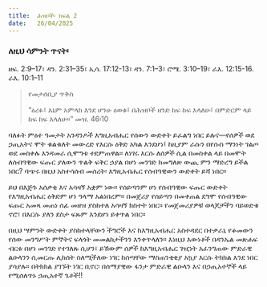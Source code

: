 ```yaml
---
title:  ሕዝቦች፡ ክፍል 2
date:   26/04/2025
---
```


### ለዚህ ሳምንት ጥናት፡
ዘፍ. 2:9–17፣ ዳን. 2:31–35፣ ኢሳ. 17:12-13፣ ዳን. 7:1–3፣ ሮሜ. 3:10–19፣ ራእ. 12:15-16. ራእ. 10:1–11

> <p>የመታሰቢያ ጥቅስ</p>
> “ዕረፉ፤ እኔም አምላክ እንደ ሆንሁ ዕወቁ፤ በሕዝቦች ዘንድ ከፍ ከፍ እላለሁ፤ በምድርም ላይ ከፍ ከፍ እላለሁ።” መዝ. 46፡10



ባለፉት ምዕተ ዓመታት አንዳንዶች እግዚአብሔር የሰውን ውድቀት ይፈልግ ነበር ይሉና—የሰዎች ወደ ኃጢአትና ሞት ቁልቁለት መውረድ የእርሱ ዕቅድ አካል እንደሆነ፤ ከዚያም ራሱን በየሱስ ማንነት ገልጦ ወደ መስቀሉ እንዳመራ ሲሞግቱ ተደምጠዋል። ለነገሩ እርሱ ለሰዎች ሲል በመስቀል ላይ በመሞት ለሰብዓዊው ፍጡር ያለውን ጥልቅ ፍቅር ኃያል በሆነ መንገድ ከመግለጽ ውጪ ምን ማድረግ ይችል ነበር? ባጭሩ በዚህ አስተሳሰብ መሰረት፡ እግዚአብሔር የሰብዓዊውን ውድቀት ይሻ ነበር።

ይህ በእጅጉ አሰቃቂ እና አሳዛኝ አቋም ነው። የሰይጣንም ሆነ የሰብዓዊው ፍጡር ውድቀት የእግዚአብሔር ዕቅድም ሆነ ዓላማ አልነበረም። በመጀሪያ የሰይጣን በመቀጠል ደግሞ የሰብዓዊው ፍጡር አመጻ መጠነ ሰፊ መዘዝ ያስከተለ አሳዛኝ ክስተት ነበር። የመጀመሪያዎቹ ወላጆቻችን ባይወድቁ ኖሮ፣ በእርሱ ያለን ደስታ ፍጹም እንደሆነ ይቀጥል ነበር።

በዚህ ሣምንት ውድቀት ያስከተላቸውን ችግሮች እና ከእግዚአብሔር አስተዳደር በተቃራኒ የቆመውን የሰው መንግሥት ምኞትና ፍላጎት መመልከታችንን እንቀጥላለን። እነዚህ እውነቶች በዳንኤል መጽሐፍ ብርቱ በሆነ መንገድ የተገለጹ ሲሆን፣ ይኸውም ሰዎች ከእግዚአብሔር ገዢነት አፈንግጠው ምድራዊ ልዑላንን ሲመርጡ ሊከሰት ስለሚችለው ነገር ከሰጣቸው ማስጠንቂቂያ አኳያ እርሱ ትክክል እንደ ነበር ያሳያሉ። በትክክል ያገኙት ነገር ቢኖር፡ በሰማያዊው ፋንታ ምድራዊ ልዑላን እና በኃጢአተኞች ላይ የሚሰለጥኑ ኃጢአተኛ ጌቶች!!